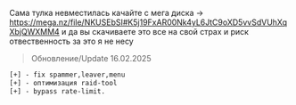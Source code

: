 Сама тулка невместилась качайте с мега диска -> https://mega.nz/file/NKUSEbSI#K5j19FxAR00Nk4yL6JtC9oXD5vvSdVUhXqXbjQWXMM4
и да вы скачиваете это все на свой страх и риск отвественность за это я не несу 
> Обновление/Update 16.02.2025
```diff
[+] - fix spammer,leaver,menu
[+] - оптимизация raid-tool 
[+] - bypass rate-limit.

